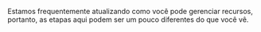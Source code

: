 Estamos frequentemente atualizando como você pode gerenciar recursos, portanto, as etapas aqui podem ser um pouco diferentes do que você vê.